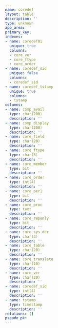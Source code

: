 ```yaml
---
name: coredef
layout: table
description: ''
type: unknown
app_area: ''
primary_key: 
indexes:
- name: coredef01
  unique: true
  columns:
  - core_ver
  - core_ftype
  - core_order
- name: coredef_sid
  unique: false
  columns:
  - coredef_sid
- name: coredef_tstamp
  unique: true
  columns:
  - tstamp
columns:
- name: comp_avail
  type: char(200)
  description: ''
- name: comp_display
  type: char(200)
  description: ''
- name: core_field
  type: char(20)
  description: ''
- name: core_ftype
  type: char(3)
  description: ''
- name: core_member
  type: bit
  description: ''
- name: core_order
  type: int(4)
  description: ''
- name: core_per1
  type: bit
  description: ''
- name: core_proc
  type: text
  description: ''
- name: core_reponly
  type: bit
  description: ''
- name: core_sys_der
  type: char(3)
  description: ''
- name: core_table
  type: char(20)
  description: ''
- name: core_translate
  type: char(10)
  description: ''
- name: core_ver
  type: char(20)
  description: ''
- name: coredef_sid
  type: int(4)
  description: ''
- name: tstamp
  type: timestamp
  description: ''
relations: []
pseudo_pk: 
---
```


